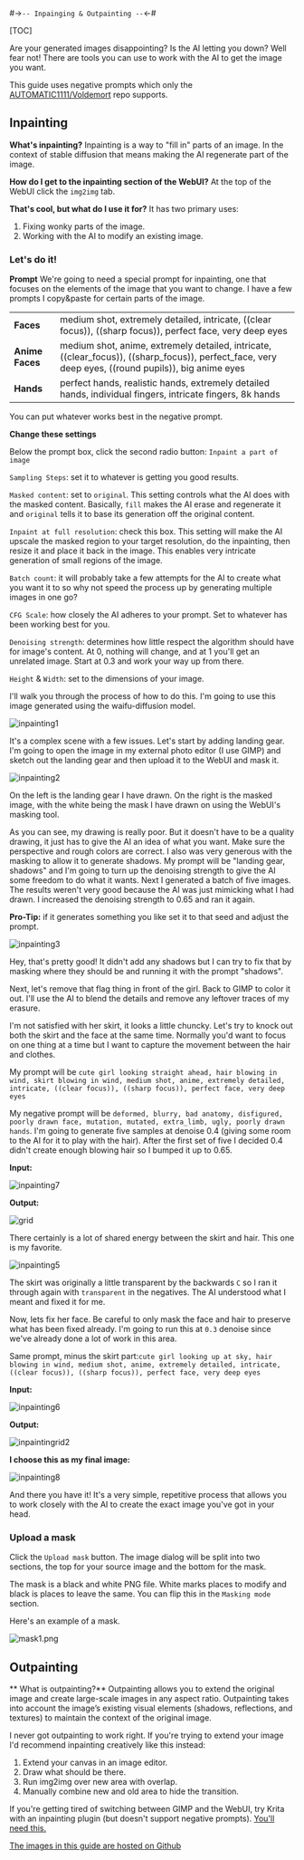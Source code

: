 #->`-- Inpainging & Outpainting --`<-#

[TOC]

Are your generated images disappointing? Is the AI letting you down? Well fear not! There are tools you can use to work with the AI to get the image you want.

This guide uses negative prompts which only the [AUTOMATIC1111/Voldemort](https://github.com/AUTOMATIC1111/stable-diffusion-webui) repo supports.

## Inpainting

**What's inpainting?**
Inpainting is a way to "fill in" parts of an image. In the context of stable diffusion that means making the AI regenerate part of the image.

**How do I get to the inpainting section of the WebUI?**
At the top of the WebUI click the `img2img` tab.

**That's cool, but what do I use it for?**
It has two primary uses:
1. Fixing wonky parts of the image.
2. Working with the AI to modify an existing image.



### Let's do it!

**Prompt**
We're going to need a special prompt for inpainting, one that focuses on the elements of the image that you want to change. I have a few prompts I copy&paste for certain parts of the image.

|||
|-|-|
|**Faces**|<describe the face here> medium shot, extremely detailed, intricate, ((clear focus)), ((sharp focus)), perfect face, very deep eyes|
|**Anime Faces**|<describe the face here> medium shot, anime, extremely detailed, intricate, ((clear_focus)), ((sharp_focus)), perfect_face, very deep eyes, ((round pupils)), big anime eyes|
|**Hands**|perfect hands, realistic hands, extremely detailed hands, individual fingers, intricate fingers, 8k hands|

You can put whatever works best in the negative prompt.

**Change these settings**

Below the prompt box, click the second radio button: `Inpaint a part of image`

`Sampling Steps`: set it to whatever is getting you good results.

`Masked content`: set to `original`. This setting controls what the AI does with the masked content. Basically, `fill` makes the AI erase and regenerate it and `original` tells it to base its generation off the original content.

`Inpaint at full resolution`: check this box. This setting will make the AI upscale the masked region to your target resolution, do the inpainting, then resize it and place it back in the image. This enables very intricate generation of small regions of the image.

`Batch count`: it will probably take a few attempts for the AI to create what you want it to so why not speed the process up by generating multiple images in one go?

`CFG Scale`: how closely the AI adheres to your prompt. Set to whatever has been working best for you.

`Denoising strength`: determines how little respect the algorithm should have for image's content. At 0, nothing will change, and at 1 you'll get an unrelated image. Start at 0.3 and work your way up from there.

`Height` & `Width`: set to the dimensions of your image.




I'll walk you through the process of how to do this. I'm going to use this image generated using the waifu-diffusion model.

![inpainting1](https://raw.githubusercontent.com/Engineer-of-Stuff/stable-diffusion-paperspace/main/Docs/Assets/inpainting1.png)

It's a complex scene with a few issues. Let's start by adding landing gear. I'm going to open the image in my external photo editor (I use GIMP) and sketch out the landing gear and then upload it to the WebUI and mask it.

![inpainting2](https://raw.githubusercontent.com/Engineer-of-Stuff/stable-diffusion-paperspace/main/Docs/Assets/inpainting2.png)

On the left is the landing gear I have drawn. On the right is the masked image, with the white being the mask I have drawn on using the WebUI's masking tool.

As you can see, my drawing is really poor. But it doesn't have to be a quality drawing, it just has to give the AI an idea of what you want. Make sure the perspective and rough colors are correct. I also was very generous with the masking to allow it to generate shadows. My prompt will be "landing gear, shadows" and I'm going to turn up the denoising strength to give the AI some freedom to do what it wants. Next I generated a batch of five images. The results weren't very good because the AI was just mimicking what I had drawn. I increased the denoising strength to 0.65 and ran it again.

**Pro-Tip:** if it generates something you like set it to that seed and adjust the prompt.

![inpainting3](https://raw.githubusercontent.com/Engineer-of-Stuff/stable-diffusion-paperspace/main/Docs/Assets/inpainting3.png)

Hey, that's pretty good! It didn't add any shadows but I can try to fix that by masking where they should be and running it with the prompt "shadows".

Next, let's remove that flag thing in front of the girl. Back to GIMP to color it out. I'll use the AI to blend the details and remove any leftover traces of my erasure.

I'm not satisfied with her skirt, it looks a little chuncky. Let's try to knock out both the skirt and the face at the same time. Normally you'd want to focus on one thing at a time but I want to capture the movement between the hair and clothes.

My prompt will be `cute girl looking straight ahead, hair blowing in wind, skirt blowing in wind, medium shot, anime, extremely detailed, intricate, ((clear focus)), ((sharp focus)), perfect face, very deep eyes`

My negative prompt will be `deformed, blurry, bad anatomy, disfigured, poorly drawn face, mutation, mutated, extra_limb, ugly, poorly drawn hands`. I'm going to generate five samples at denoise 0.4 (giving some room to the AI for it to play with the hair). After the first set of five I decided 0.4 didn't create enough blowing hair so I bumped it up to 0.65.

**Input:**

![inpainting7](https://raw.githubusercontent.com/Engineer-of-Stuff/stable-diffusion-paperspace/main/Docs/Assets/inpainting7.png)

**Output:**

![grid](https://raw.githubusercontent.com/Engineer-of-Stuff/stable-diffusion-paperspace/main/Docs/Assets/inpaintingrid1.png)

There certainly is a lot of shared energy between the skirt and hair. This one is my favorite.

![inpainting5](https://raw.githubusercontent.com/Engineer-of-Stuff/stable-diffusion-paperspace/main/Docs/Assets/inpainting5.png)

The skirt was originally a little transparent by the backwards `C` so I ran it through again with `transparent` in the negatives. The AI understood what I meant and fixed it for me.

Now, lets fix her face.  Be careful to only mask the face and hair to preserve what has been fixed already. I'm going to run this at `0.3` denoise since we've already done a lot of work in this area.

Same prompt, minus the skirt part:`cute girl looking up at sky, hair blowing in wind, medium shot, anime, extremely detailed, intricate, ((clear focus)), ((sharp focus)), perfect face, very deep eyes`

**Input:**

![inpainting6](https://raw.githubusercontent.com/Engineer-of-Stuff/stable-diffusion-paperspace/main/Docs/Assets/inpainting6.png)

**Output:**

![inpaintingrid2](https://raw.githubusercontent.com/Engineer-of-Stuff/stable-diffusion-paperspace/main/Docs/Assets/inpaintingrid2.png)

**I choose this as my final image:**

![inpainting8](https://raw.githubusercontent.com/Engineer-of-Stuff/stable-diffusion-paperspace/main/Docs/Assets/inpainting8.png)



And there you have it! It's a very simple, repetitive process that allows you to work closely with the AI to create the exact image you've got in your head.

### Upload a mask

Click the `Upload mask` button. The image dialog will be split into two sections, the top for your source image and the bottom for the mask.

The mask is a black and white PNG file. White marks places to modify and black is places to leave the same. You can flip this in the `Masking mode` section.

Here's an example of a mask.

![mask1.png](https://raw.githubusercontent.com/Engineer-of-Stuff/stable-diffusion-paperspace/main/Docs/Assets/mask1.png)

## Outpainting

** What is outpainting?**
Outpainting allows you to extend the original image and create large-scale images in any aspect ratio. Outpainting takes into account the image’s  existing visual elements (shadows, reflections, and textures) to maintain the context of the original image.

I never got outpainting to work right. If you're trying to extend your image I'd recommend inpainting creatively like this instead:

1. Extend your canvas in an image editor.
2. Draw what should be there.
3. Run img2img over new area with overlap.
4. Manually combine new and old area to hide the transition.

If you're getting tired of switching between GIMP and the WebUI, try Krita with an inpainting plugin (but doesn't support negative prompts). [You'll need this.](https://www.flyingdog.de/sd/en/)

[The images in this guide are hosted on Github](https://github.com/Engineer-of-Stuff/stable-diffusion-paperspace)
